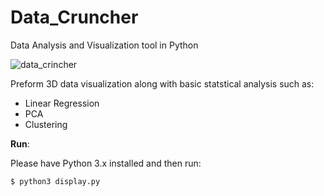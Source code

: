 # Data_Cruncher
Data Analysis and Visualization tool in Python

![data_crincher](https://user-images.githubusercontent.com/29693087/42975333-954bb20e-8b89-11e8-8cad-219671f94a41.png)

Preform 3D data visualization along with basic statstical analysis such as: 

  - Linear Regression 
  - PCA 
  - Clustering
  
**Run**:

Please have Python 3.x installed and then run:

```console
$ python3 display.py
```
